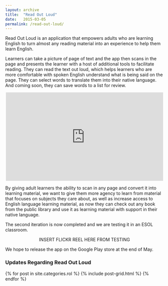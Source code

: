 ```yaml
---
layout: archive
title:  "Read Out Loud"
date:   2015-03-05
permalink: /read-out-loud/
---
```


Read Out Loud is an application that empowers adults who are learning English to turn almost any reading material into an experience to help them learn English. 

Learners can take a picture of page of text and the app then scans in the page and presents the learner with a host of additional tools to facilitate reading. They can read the text out loud, which helps learners who are more comfortable with spoken English understand what is being said on the page. They can select words to translate them into their native language. And coming soon, they can save words to a list for review. 

<center>
    <iframe src="https://player.vimeo.com/video/109415916" width="500" height="281" frameborder="0" webkitallowfullscreen mozallowfullscreen allowfullscreen></iframe>
</center>

By giving adult learners the ability to scan in any page and convert it into learning material, we want to give them more agency to learn from material that focuses on subjects they care about, as well as increase access to English language learning material, as now they can check out any book from the public library and use it as learning material with support in their native language.

The second iteration is now completed and we are testing it in an ESOL classroom.

<center>
    INSERT FLICKR REEL HERE FROM TESTING
</center>

We hope to release the app on the Google Play store at the end of May.

### Updates Regarding Read Out Loud

<div class="tiles">
    {% for post in site.categories.rol %}
        {% include post-grid.html %}
    {% endfor %}
</div>